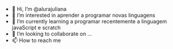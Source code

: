 - 👋 Hi, I’m @alurajuliana
- 👀 I’m interested in aprender a programar novas linguagens
- 🌱 I’m currently learning  a programar recentemente a linguagem javaScript e scratch
- 💞️ I’m looking to collaborate on ...
- 📫 How to reach me 

<!---
alurajuliana/alurajuliana is a ✨ special ✨ repository because its `README.md` (this file) appears on your GitHub profile.
You can click the Preview link to take a look at your changes.
--->
